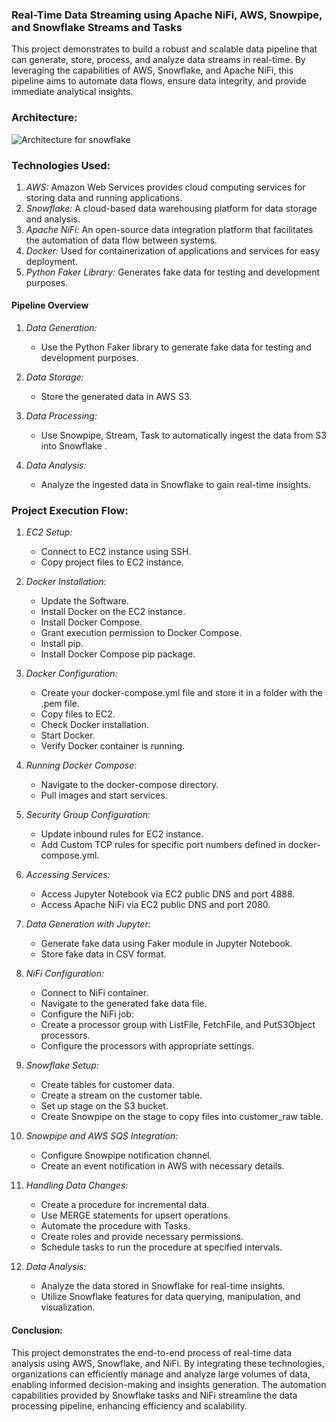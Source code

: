 
### Real-Time Data Streaming using Apache NiFi, AWS, Snowpipe, and Snowflake Streams and Tasks

This project demonstrates to build a robust and scalable data pipeline that can generate, store, process, and analyze data streams in real-time. By leveraging the capabilities of AWS, Snowflake, and Apache NiFi, this pipeline aims to automate data flows, ensure data integrity, and provide immediate analytical insights.


### Architecture:


![Architecture for snowflake](https://github.com/mythili2734/data-warehouse-snowflake-for-data-engineering/assets/158598007/f5cead9c-7681-4803-8c63-37eeae93c0fe)

### Technologies Used:

1. *AWS:*  Amazon Web Services provides cloud computing services for storing data and running applications.
2. *Snowflake:*  A cloud-based data warehousing platform for data storage and analysis.
3. *Apache NiFi:* An open-source data integration platform that facilitates the automation of data flow between systems.
4. *Docker:* Used for containerization of applications and services for easy deployment.
5. *Python Faker Library:* Generates fake data for testing and development purposes.


#### Pipeline Overview

1. *Data Generation:*
   - Use the Python Faker library to generate fake data for testing and development purposes.

2. *Data Storage:*
   - Store the generated data in AWS S3.

3. *Data Processing:*
   - Use Snowpipe, Stream, Task to automatically ingest the data from S3 into Snowflake .

4. *Data Analysis:*
   - Analyze the ingested data in Snowflake to gain real-time insights.
  

### Project Execution Flow:

1. *EC2 Setup:*
   - Connect to EC2 instance using SSH.
   - Copy project files to EC2 instance.
  
3. *Docker Installation:*
    - Update the Software.
    - Install Docker on the EC2 instance.
    - Install Docker Compose.
    - Grant execution permission to Docker Compose.
    - Install pip.
    - Install Docker Compose pip package.
  
4. *Docker Configuration:*
    - Create your docker-compose.yml file and store it in a folder with the .pem file.
    - Copy files to EC2.
    - Check Docker installation.
    - Start Docker.
    - Verify Docker container is running.
  
5. *Running Docker Compose:*
    - Navigate to the docker-compose directory.
    - Pull images and start services.

6. *Security Group Configuration:*
    - Update inbound rules for EC2 instance.
    - Add Custom TCP rules for specific port numbers defined in docker-compose.yml.
  
7. *Accessing Services:*
    - Access Jupyter Notebook via EC2 public DNS and port 4888.
    - Access Apache NiFi via EC2 public DNS and port 2080.
  
8. *Data Generation with Jupyter:*
    - Generate fake data using Faker module in Jupyter Notebook.
    - Store fake data in CSV format.

9. *NiFi Configuration:*
     - Connect to NiFi container.
     - Navigate to the generated fake data file.
     - Configure the NiFi job:
     - Create a processor group with ListFile, FetchFile, and PutS3Object processors.
     - Configure the processors with appropriate settings.

10. *Snowflake Setup:*
      - Create tables for customer data.
      - Create a stream on the customer table.
      - Set up stage on the S3 bucket.
      - Create Snowpipe on the stage to copy files into customer_raw table.
   
11. *Snowpipe and AWS SQS Integration:*
      - Configure Snowpipe notification channel.
      - Create an event notification in AWS with necessary details.
   
12. *Handling Data Changes:*
      - Create a procedure for incremental data.
      - Use MERGE statements for upsert operations.
      - Automate the procedure with Tasks.
      - Create roles and provide necessary permissions.
      - Schedule tasks to run the procedure at specified intervals.
   
13. *Data Analysis:*
      - Analyze the data stored in Snowflake for real-time insights.
      - Utilize Snowflake features for data querying, manipulation, and visualization.
    


#### Conclusion:

This project demonstrates the end-to-end process of real-time data analysis using AWS, Snowflake, and NiFi. By integrating these technologies, organizations can efficiently manage and analyze large volumes of data, enabling informed decision-making and insights generation. The automation capabilities provided by Snowflake tasks and NiFi streamline the data processing pipeline, enhancing efficiency and scalability.
